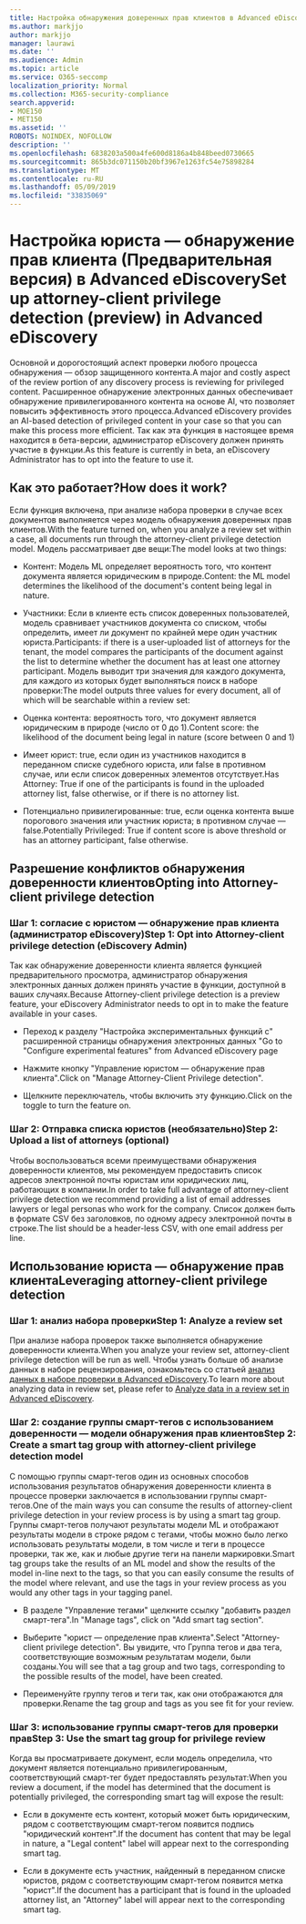 ```yaml
---
title: Настройка обнаружения доверенных прав клиентов в Advanced eDiscovery
ms.author: markjjo
author: markjjo
manager: laurawi
ms.date: ''
ms.audience: Admin
ms.topic: article
ms.service: O365-seccomp
localization_priority: Normal
ms.collection: M365-security-compliance
search.appverid:
- MOE150
- MET150
ms.assetid: ''
ROBOTS: NOINDEX, NOFOLLOW
description: ''
ms.openlocfilehash: 6838203a500a4fe600d8186a4b848beed0730665
ms.sourcegitcommit: 865b3dc071150b20bf3967e1263fc54e75898284
ms.translationtype: MT
ms.contentlocale: ru-RU
ms.lasthandoff: 05/09/2019
ms.locfileid: "33835069"
---
```

# <a name="set-up-attorney-client-privilege-detection-preview-in-advanced-ediscovery"></a><span data-ttu-id="e25b2-102">Настройка юриста — обнаружение прав клиента (Предварительная версия) в Advanced eDiscovery</span><span class="sxs-lookup"><span data-stu-id="e25b2-102">Set up attorney-client privilege detection (preview) in Advanced eDiscovery</span></span>

<span data-ttu-id="e25b2-103">Основной и дорогостоящий аспект проверки любого процесса обнаружения — обзор защищенного контента.</span><span class="sxs-lookup"><span data-stu-id="e25b2-103">A major and costly aspect of the review portion of any discovery process is reviewing for privileged content.</span></span> <span data-ttu-id="e25b2-104">Расширенное обнаружение электронных данных обеспечивает обнаружение привилегированного контента на основе AI, что позволяет повысить эффективность этого процесса.</span><span class="sxs-lookup"><span data-stu-id="e25b2-104">Advanced eDiscovery provides an AI-based detection of privileged content in your case so that you can make this process more efficient.</span></span> <span data-ttu-id="e25b2-105">Так как эта функция в настоящее время находится в бета-версии, администратор eDiscovery должен принять участие в функции.</span><span class="sxs-lookup"><span data-stu-id="e25b2-105">As this feature is currently in beta, an eDiscovery Administrator has to opt into the feature to use it.</span></span>

## <a name="how-does-it-work"></a><span data-ttu-id="e25b2-106">Как это работает?</span><span class="sxs-lookup"><span data-stu-id="e25b2-106">How does it work?</span></span>

<span data-ttu-id="e25b2-107">Если функция включена, при анализе набора проверки в случае всех документов выполняется через модель обнаружения доверенных прав клиентов.</span><span class="sxs-lookup"><span data-stu-id="e25b2-107">With the feature turned on, when you analyze a review set within a case, all documents run through the attorney-client privilege detection model.</span></span> <span data-ttu-id="e25b2-108">Модель рассматривает две вещи:</span><span class="sxs-lookup"><span data-stu-id="e25b2-108">The model looks at two things:</span></span>

- <span data-ttu-id="e25b2-109">Контент: Модель ML определяет вероятность того, что контент документа является юридическим в природе.</span><span class="sxs-lookup"><span data-stu-id="e25b2-109">Content: the ML model determines the likelihood of the document's content being legal in nature.</span></span>

- <span data-ttu-id="e25b2-110">Участники: Если в клиенте есть список доверенных пользователей, модель сравнивает участников документа со списком, чтобы определить, имеет ли документ по крайней мере один участник юриста.</span><span class="sxs-lookup"><span data-stu-id="e25b2-110">Participants: if there is a user-uploaded list of attorneys for the tenant, the model compares the participants of the document against the list to determine whether the document has at least one attorney participant.</span></span>
<span data-ttu-id="e25b2-111">Модель выводит три значения для каждого документа, для каждого из которых будет выполняться поиск в наборе проверки:</span><span class="sxs-lookup"><span data-stu-id="e25b2-111">The model outputs three values for every document, all of which will be searchable within a review set:</span></span>

- <span data-ttu-id="e25b2-112">Оценка контента: вероятность того, что документ является юридическим в природе (число от 0 до 1).</span><span class="sxs-lookup"><span data-stu-id="e25b2-112">Content score: the likelihood of the document being legal in nature (score between 0 and 1)</span></span>

- <span data-ttu-id="e25b2-113">Имеет юрист: true, если один из участников находится в переданном списке судебного юриста, или false в противном случае, или если список доверенных элементов отсутствует.</span><span class="sxs-lookup"><span data-stu-id="e25b2-113">Has Attorney: True if one of the participants is found in the uploaded attorney list, false otherwise, or if there is no attorney list.</span></span>

-  <span data-ttu-id="e25b2-114">Потенциально привилегированные: true, если оценка контента выше порогового значения или участник юриста; в противном случае — false.</span><span class="sxs-lookup"><span data-stu-id="e25b2-114">Potentially Privileged: True if content score is above threshold or has an attorney participant, false otherwise.</span></span>

## <a name="opting-into-attorney-client-privilege-detection"></a><span data-ttu-id="e25b2-115">Разрешение конфликтов обнаружения доверенности клиентов</span><span class="sxs-lookup"><span data-stu-id="e25b2-115">Opting into Attorney-client privilege detection</span></span>

### <a name="step-1-opt-into-attorney-client-privilege-detection-ediscovery-admin"></a><span data-ttu-id="e25b2-116">Шаг 1: согласие с юристом — обнаружение прав клиента (администратор eDiscovery)</span><span class="sxs-lookup"><span data-stu-id="e25b2-116">Step 1: Opt into Attorney-client privilege detection (eDiscovery Admin)</span></span>

<span data-ttu-id="e25b2-117">Так как обнаружение доверенности клиента является функцией предварительного просмотра, администратор обнаружения электронных данных должен принять участие в функции, доступной в ваших случаях.</span><span class="sxs-lookup"><span data-stu-id="e25b2-117">Because Attorney-client privilege detection is a preview feature, your eDiscovery Administrator needs to opt in to make the feature available in your cases.</span></span>

- <span data-ttu-id="e25b2-118">Переход к разделу "Настройка экспериментальных функций с" расширенной страницы обнаружения электронных данных "</span><span class="sxs-lookup"><span data-stu-id="e25b2-118">Go to "Configure experimental features" from Advanced eDiscovery page</span></span>

- <span data-ttu-id="e25b2-119">Нажмите кнопку "Управление юристом — обнаружение прав клиента".</span><span class="sxs-lookup"><span data-stu-id="e25b2-119">Click on "Manage Attorney-Client Privilege detection".</span></span>

- <span data-ttu-id="e25b2-120">Щелкните переключатель, чтобы включить эту функцию.</span><span class="sxs-lookup"><span data-stu-id="e25b2-120">Click on the toggle to turn the feature on.</span></span>

### <a name="step-2-upload-a-list-of-attorneys-optional"></a><span data-ttu-id="e25b2-121">Шаг 2: Отправка списка юристов (необязательно)</span><span class="sxs-lookup"><span data-stu-id="e25b2-121">Step 2: Upload a list of attorneys (optional)</span></span>

<span data-ttu-id="e25b2-122">Чтобы воспользоваться всеми преимуществами обнаружения доверенности клиентов, мы рекомендуем предоставить список адресов электронной почты юристам или юридических лиц, работающих в компании.</span><span class="sxs-lookup"><span data-stu-id="e25b2-122">In order to take full advantage of attorney-client privilege detection we recommend providing a list of email addresses lawyers or legal personas who work for the company.</span></span> <span data-ttu-id="e25b2-123">Список должен быть в формате CSV без заголовков, по одному адресу электронной почты в строке.</span><span class="sxs-lookup"><span data-stu-id="e25b2-123">The list should be a header-less CSV, with one email address per line.</span></span>

## <a name="leveraging-attorney-client-privilege-detection"></a><span data-ttu-id="e25b2-124">Использование юриста — обнаружение прав клиента</span><span class="sxs-lookup"><span data-stu-id="e25b2-124">Leveraging attorney-client privilege detection</span></span> 

### <a name="step-1-analyze-a-review-set"></a><span data-ttu-id="e25b2-125">Шаг 1: анализ набора проверки</span><span class="sxs-lookup"><span data-stu-id="e25b2-125">Step 1: Analyze a review set</span></span>

<span data-ttu-id="e25b2-126">При анализе набора проверок также выполняется обнаружение доверенности клиента.</span><span class="sxs-lookup"><span data-stu-id="e25b2-126">When you analyze your review set, attorney-client privilege detection will be run as well.</span></span> <span data-ttu-id="e25b2-127">Чтобы узнать больше об анализе данных в наборе рецензирования, ознакомьтесь со статьей [анализ данных в наборе проверки в Advanced eDiscovery](analyzing-data-in-review-set.md).</span><span class="sxs-lookup"><span data-stu-id="e25b2-127">To learn more about analyzing data in review set, please refer to [Analyze data in a review set in Advanced eDiscovery](analyzing-data-in-review-set.md).</span></span>

### <a name="step-2-create-a-smart-tag-group-with-attorney-client-privilege-detection-model"></a><span data-ttu-id="e25b2-128">Шаг 2: создание группы смарт-тегов с использованием доверенности — модели обнаружения прав клиентов</span><span class="sxs-lookup"><span data-stu-id="e25b2-128">Step 2: Create a smart tag group with attorney-client privilege detection model</span></span>

<span data-ttu-id="e25b2-129">С помощью группы смарт-тегов один из основных способов использования результатов обнаружения доверенности клиента в процессе проверки заключается в использовании группы смарт-тегов.</span><span class="sxs-lookup"><span data-stu-id="e25b2-129">One of the main ways you can consume the results of attorney-client privilege detection in your review process is by using a smart tag group.</span></span> <span data-ttu-id="e25b2-130">Группы смарт-тегов получают результаты модели ML и отображают результаты модели в строке рядом с тегами, чтобы можно было легко использовать результаты модели, в том числе и теги в процессе проверки, так же, как и любые другие теги на панели маркировки.</span><span class="sxs-lookup"><span data-stu-id="e25b2-130">Smart tag groups take the results of an ML model and show the results of the model in-line next to the tags, so that you can easily consume the results of the model where relevant, and use the tags in your review process as you would any other tags in your tagging panel.</span></span>

- <span data-ttu-id="e25b2-131">В разделе "Управление тегами" щелкните ссылку "добавить раздел смарт-тега".</span><span class="sxs-lookup"><span data-stu-id="e25b2-131">In "Manage tags", click on "Add smart tag section".</span></span>

- <span data-ttu-id="e25b2-132">Выберите "юрист — определение прав клиента".</span><span class="sxs-lookup"><span data-stu-id="e25b2-132">Select "Attorney-client privilege detection".</span></span> <span data-ttu-id="e25b2-133">Вы увидите, что Группа тегов и два тега, соответствующие возможным результатам модели, были созданы.</span><span class="sxs-lookup"><span data-stu-id="e25b2-133">You will see that a tag group and two tags, corresponding to the possible results of the model, have been created.</span></span>

- <span data-ttu-id="e25b2-134">Переименуйте группу тегов и теги так, как они отображаются для проверки.</span><span class="sxs-lookup"><span data-stu-id="e25b2-134">Rename the tag group and tags as you see fit for your review.</span></span>

### <a name="step-3-use-the-smart-tag-group-for-privilege-review"></a><span data-ttu-id="e25b2-135">Шаг 3: использование группы смарт-тегов для проверки прав</span><span class="sxs-lookup"><span data-stu-id="e25b2-135">Step 3: Use the smart tag group for privilege review</span></span>

<span data-ttu-id="e25b2-136">Когда вы просматриваете документ, если модель определила, что документ является потенциально привилегированным, соответствующий смарт-тег будет предоставлять результат:</span><span class="sxs-lookup"><span data-stu-id="e25b2-136">When you review a document, if the model has determined that the document is potentially privileged, the corresponding smart tag will expose the result:</span></span>

- <span data-ttu-id="e25b2-137">Если в документе есть контент, который может быть юридическим, рядом с соответствующим смарт-тегом появится подпись "юридический контент".</span><span class="sxs-lookup"><span data-stu-id="e25b2-137">If the document has content that may be legal in nature, a "Legal content" label will appear next to the corresponding smart tag.</span></span>

- <span data-ttu-id="e25b2-138">Если в документе есть участник, найденный в переданном списке юристов, рядом с соответствующим смарт-тегом появится метка "юрист".</span><span class="sxs-lookup"><span data-stu-id="e25b2-138">If the document has a participant that is found in the uploaded attorney list, an "Attorney" label will appear next to the corresponding smart tag.</span></span>